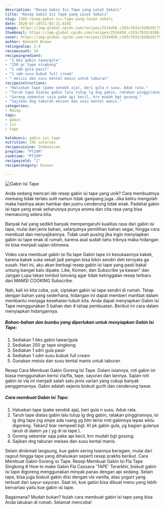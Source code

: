 ```yaml
---
description: "Resep Gabin Isi Tape yang Lezat Sekali"
title: "Resep Gabin Isi Tape yang Lezat Sekali"
slug: 1302-resep-gabin-isi-tape-yang-lezat-sekali
date: 2020-07-18T21:03:21.019Z
image: https://img-global.cpcdn.com/recipes/2534458_c193cf832c938b39/751x532cq70/gabin-isi-tape-foto-resep-utama.jpg
thumbnail: https://img-global.cpcdn.com/recipes/2534458_c193cf832c938b39/751x532cq70/gabin-isi-tape-foto-resep-utama.jpg
cover: https://img-global.cpcdn.com/recipes/2534458_c193cf832c938b39/751x532cq70/gabin-isi-tape-foto-resep-utama.jpg
author: Kenneth Brown
ratingvalue: 3.9
reviewcount: 10
recipeingredient:
- "1 bks gabin tawargula"
- "250 gr tape singkong"
- "1 sdm gula pasir"
- "1 sdm susu bubuk full cream"
- " meisis dan susu kental manis untuk taburan"
recipeinstructions:
- "Haluskan tape (pake sendok aja), beri gula n susu. Aduk rata."
- "Taruh tape diatas gabin lalu tutup lg dng gabin, ratakan pinggirannya, isi lg dng tape jng smpe ada ruang yg blm terisi nnti gabinnya lepas wktu digoreng. Tekan2 biar nempeell bgt. Kl pk gabin gula, yg bagian gulanya taruh di dalem ya ( yg di isi tape )."
- "Goreng sebentar saja pake api kecil, krn mudah bgt gosong."
- "Sajikan dng taburan meises dan susu kental manis."
categories:
- Resep
tags:
- gabin
- isi
- tape

katakunci: gabin isi tape 
nutrition: 145 calories
recipecuisine: Indonesian
preptime: "PT24M"
cooktime: "PT32M"
recipeyield: "1"
recipecategory: Dinner

---
```



![Gabin Isi Tape](https://img-global.cpcdn.com/recipes/2534458_c193cf832c938b39/751x532cq70/gabin-isi-tape-foto-resep-utama.jpg)

Anda sedang mencari ide resep gabin isi tape yang unik? Cara membuatnya memang tidak terlalu sulit namun tidak gampang juga. Jika keliru mengolah maka hasilnya akan hambar dan justru cenderung tidak enak. Padahal gabin isi tape yang enak seharusnya punya aroma dan cita rasa yang bisa memancing selera kita.

Banyak hal yang sedikit banyak mempengaruhi kualitas rasa dari gabin isi tape, mulai dari jenis bahan, selanjutnya pemilihan bahan segar, hingga cara membuat dan menyajikannya. Tidak usah pusing jika ingin menyiapkan gabin isi tape enak di rumah, karena asal sudah tahu triknya maka hidangan ini bisa menjadi sajian istimewa.

Video cara membuat gabin isi fla tape Gabin tape ini kesukaannya kakek, karena kakek suka sekali jadi pengen bisa bikin sendiri deh ternyata ga susah. Hari ini, aku akan berbagi resep gabin isi tape yang pasti bakal untung banget kalo dipake. Like, Komen, dan Subscribe ya kawan&#34; dan Jangan Lupa tekan tombol lonceng agar tidak ketinggalan resep terbaru dari MAMSI COOKING Subscribe.


Nah, kali ini kita coba, yuk, ciptakan gabin isi tape sendiri di rumah. Tetap dengan bahan yang sederhana, hidangan ini dapat memberi manfaat dalam membantu menjaga kesehatan tubuh kita. Anda dapat menyiapkan Gabin Isi Tape menggunakan 5 bahan dan 4 tahap pembuatan. Berikut ini cara dalam menyiapkan hidangannya.

<!--inarticleads1-->

##### Bahan-bahan dan bumbu yang diperlukan untuk menyiapkan Gabin Isi Tape:

1. Sediakan 1 bks gabin tawar/gula
1. Sediakan 250 gr tape singkong
1. Sediakan 1 sdm gula pasir
1. Sediakan 1 sdm susu bubuk full cream
1. Gunakan  meisis dan susu kental manis untuk taburan


Resep Cara Membuat Gabin Goreng Isi Tape. Dalam isiannya, roti gabin ini biasa menggunakan berisi vla/fla, tape, sayuran dan lainnya. Sajian roti gabin isi vla ini menjadi salah satu jenis varian yang cukup banyak penggemarnya. Gabin adalah sejenis biskuit gurih dan cenderung tawar. 

<!--inarticleads2-->

##### Cara membuat Gabin Isi Tape:

1. Haluskan tape (pake sendok aja), beri gula n susu. Aduk rata.
1. Taruh tape diatas gabin lalu tutup lg dng gabin, ratakan pinggirannya, isi lg dng tape jng smpe ada ruang yg blm terisi nnti gabinnya lepas wktu digoreng. Tekan2 biar nempeell bgt. Kl pk gabin gula, yg bagian gulanya taruh di dalem ya ( yg di isi tape ).
1. Goreng sebentar saja pake api kecil, krn mudah bgt gosong.
1. Sajikan dng taburan meises dan susu kental manis.


Selain dinikmati langsung, kue gabin sering Isiannya beragam, mulai dari ragout hingga tape yang dihaluskan seperti resep praktis berikut. Cara Membuat Gabin Goreng isi Tape. Resep Membuat Gabin Isi Fla Tape Singkong # How to make Gabin Fla Cassava &#39;TAPE&#39; Terarkhir, biskuit gabin isi tape digoreng menggunakan minyak panas dengan api sedang. Selain tape, bisa juga biskuit gabin diisi dengan vla vanilla, atau yogurt yang terbuat dari sayur-sayuran. Saat ini, kue gabin bisa dibuat menu yang lebih bervariasi yaitu kue gabin isi tape. 

Bagaimana? Mudah bukan? Itulah cara membuat gabin isi tape yang bisa Anda lakukan di rumah. Selamat mencoba!
